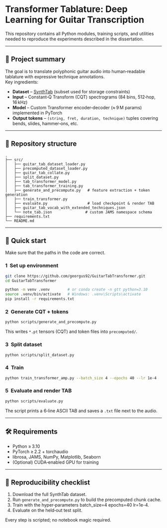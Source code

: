 # Transformer Tablature: Deep Learning for Guitar Transcription

This repository contains all Python modules, training scripts, and utilities needed to reproduce the experiments described in the dissertation. 

---

## 📝 Project summary

The goal is to translate polyphonic guitar audio into human‑readable tablature with expressive technique annotations.  
Key ingredients:

* **Dataset** – [SynthTab](https://github.com/yongyizang/SynthTab) (subset used for storage constraints)  
* **Input** – Constant‑Q Transform (CQT) spectrograms (84 bins, 512‑hop, 16 kHz)  
* **Model** – Custom Transformer encoder‑decoder (≈ 9 M params) implemented in PyTorch  
* **Output tokens** – `(string, fret, duration, technique)` tuples covering bends, slides, hammer‑ons, etc.  

---

## 📁 Repository structure

```
.
├── src/                         
│   ├── guitar_tab_dataset_loader.py
│   ├── precomputed_dataset_loader.py
│   ├── guitar_tab_collate.py
│   ├── split_dataset.py
│   ├── tab_transformer_model.py
│   ├── tab_transformer_training.py
│   ├── generate_and_precompute.py   # feature extraction + token generation
│   ├── train_transformer.py         
│   ├── evaluate.py                  # load checkpoint & render TAB
│   ├── guitar_tab_vocab_with_extended_techniques.json
│   └── note_tab.json               # custom JAMS namespace schema
├── requirements.txt
└── README.md
```
---

## 🚀 Quick start

Make sure that the paths in the code are correct.

### 1  Set up environment

```bash
git clone https://github.com/georgus92/GuitarTabTransformer.git
cd GuitarTabTransformer

python -m venv .venv        # or conda create ‑n gtt python=3.10
source .venv/bin/activate   # Windows: .venv\Scripts\activate
pip install -r requirements.txt
```

### 2  Generate CQT + tokens

```bash
python scripts/generate_and_precompute.py
```

This writes `*.pt` tensors (CQT) and token files into `precomputed/`.

### 3  Split dataset

```bash
python scripts/split_dataset.py
```

### 4  Train

```bash
python train_transformer_amp.py --batch_size 4 --epochs 40 --lr 1e-4
```

### 5  Evaluate and render TAB

```bash
python scripts/evaluate.py
```

The script prints a 6‑line ASCII TAB and saves a `.txt` file next to the audio.

---

## 🛠 Requirements

* Python ≥ 3.10  
* PyTorch ≥ 2.2 + torchaudio  
* librosa, JAMS, NumPy, Matplotlib, Seaborn  
* (Optional) CUDA‑enabled GPU for training

---

## 🔬 Reproducibility checklist

1. Download the full SynthTab dataset.  
2. Run `generate_and_precompute.py` to build the precomputed chunk cache.  
3. Train with the hyper‑parameters batch_size=4 epochs=40 lr=1e-4.  
4. Evaluate on the held‑out test split.  

Every step is scripted; no notebook magic required.

